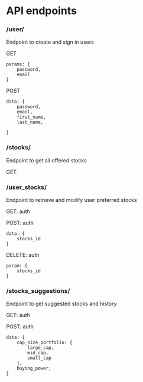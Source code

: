 # API endpoints

### /user/
Endpoint to create and sign in users

GET
```
params: {
    password,
    email
}
```

POST
```
data: {
    password,
    email,
    first_name,
    last_name,

}
```

### /stocks/
Endpoint to get all offered stocks

GET

### /user_stocks/
Endpoint to retrieve and modify user preferred stocks

GET: auth

POST: auth
```
data: {
    stocks_id
}
```

DELETE: auth
```
param: {
    stocks_id
}
```

### /stocks_suggestions/
Endpoint to get suggested stocks and history

GET: auth

POST: auth
```
data: {
    cap_size_portfolio: {
        large_cap,
        mid_cap,
        small_cap
    },
    buying_power,
}
```